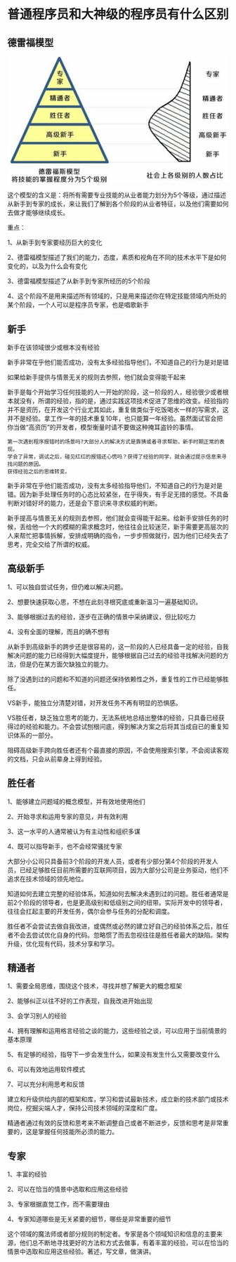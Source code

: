 # 普通程序员和大神级的程序员有什么区别

## 德雷福模型

![技能掌握的五个级别](./imgs/fivelevel.jpg)

这个模型的含义是：将所有需要专业技能的从业者能力划分为5个等级，通过描述从新手到专家的成长，来让我们了解到各个阶段的从业者特征，以及他们需要如何去做才能够继续成长。

重点：

1、从新手到专家要经历巨大的变化

2、德雷福模型描述了我们的能力，态度，素质和视角在不同的技术水平下是如何变化的，以及为什么会有变化

3、德雷福模型描述了从新手到专家所经历的5个阶段

4、这个阶段不是用来描述所有领域的，只是用来描述你在特定技能领域内所处的某个阶段，一个人可以是程序员专家，也是唱歌新手

## 新手

新手在该领域很少或根本没有经验

新手非常在乎他们能否成功，没有太多经验指导他们，不知道自己的行为是对是错

如果给新手提供与情景无关的规则去参照，他们就会变得能干起来

新手是每个开始学习任何技能的人一开始的阶段，这一阶段的人，经验很少或者根本就没有，所谓的经验，指的是，通过实践这项技术促进了思维的改变。经验指的并不是资历，在开发这个行业尤其如此，重复做类似于吃饭喝水一样的写需求，这并不是经验。拿工作一年的技术重复10年，也只能算一年经验。虽然面试官会把你当做“高资历”的开发者，模型衡量时请不要做这种掩耳盗铃的事情。

    第一次遇到程序报错时的场景吗?大部分人的解决方式是靠猜或者寻求帮助，新手时期正常的表现。
    学会了异常，调试之后，碰见红红的报错还心慌吗？获得了经验的同学，就会通过提示信息来寻找问题的原因。
    获得经验之后的思维转变。

新手非常在乎他们能否成功，没有太多经验指导他们，不知道自己的行为是对是错。因为新手处理任务时的心态比较紧张，在乎得失，有手足无措的感觉。不具备判断对错好坏的能力，还是会下意识来寻求权威的判断。

新手提高与情景无关的规则去参照，他们就会变得能干起来。给新手安排任务的时候，丢给他一个大的模糊的需求概念时，他往往会比较迷茫，新手需要更高层次的人来帮忙把事情拆解，安排成明确的指令，一步步照做就行，因为他们已经失去了思考，完全交给了所谓的权威。

## 高级新手

1、可以独自尝试任务，但仍难以解决问题。

2、想要快速获取心思，不想在此刻寻根究底或重新温习一遍基础知识。

3、能够根据过去的经验，逐步在正确的情景中采纳建议，但比较吃力

4、没有全面的理解，而且的确不想有

从新手到高级新手的跨步还是很容易的，这一阶段的人已经具备一定的经验，自我解决问题的能力已经得到大幅度提升，能够根据自己过去的经验寻找解决问题的方法，但是仍在某方面欠缺独立的能力。

除了没遇到过的问题和不知道的问题还保持依赖性之外，重复性的工作已经能够胜任。

VS新手，能独立分清楚对错，对开发任务不再有明显的恐惧感。

VS胜任者，缺乏独立思考的能力，无法系统地总结出整体的经验，只具备已经获得过的经验和能力。不会尝试刨根问底，得到解决方案之后将其当成自已的重复知识体系的一部分。

阻碍高级新手跨向胜任者还有个最直接的原因，不会使用搜索引擎，不会阅读客观的文档，只会从前辈身上得到经验。

## 胜任者

1、能够建立问题域的概念模型，并有效地使用他们

2、开始寻求和运用专家的意见，并有效利用

3、这一水平的人通常被认为有主动性和组织多谋

4、既可以指导新手，也不会经常骚扰专家

大部分小公司只具备前3个阶段的开发人员，或者有少部分第4个阶段的开发人员，已经足够胜任目前所需要的互联网项目，因为大部分公司是业务驱动，他们不追求在技术领域的领先地位。

知道如何去建立完整的经验体系，知道如何去解决未遇到过的问题。胜任者通常是前2个阶段的领导者，也是更高级别和低级别之间的纽带。实际开发中的领导者，往往会扛起主要的开发任务，偶尔会参与任务的分配和调度。


胜任者不会尝试去做自我改进，或偶然或必然的建立好自己的经验体系之后，胜任者不会去尝试优化自身的代码。忽略惯了而去忽视往往是胜任者最大的缺陷。架构升级，优化现有代码，技术分享和学习。

## 精通者

1、需要全局思维，围绕这个技术，寻找并想了解更大的概念框架

2、能够纠正以往不好的工作表现，自我改进开始出现

3、会学习别人的经验

4、拥有理解和运用格言经验之谈的能力，这些经验之谈，可以应用于当前情景的基本原理

5、有足够的经验，指导下一步会发生什么，如果没有发生什么又需要改变什么

6、可以有效地运用软件模式

7、可以充分利用思考和反馈

建立和升级供给内部的框架和库，学习和尝试最新技术，成立新的技术部门或技术岗位，挖掘尖端人才，保持公司技术领域的深度和广度。

精通者通过有效的反馈和思考来不断调整自己或者不断进步，反馈和思考是非常重要的，这是掌握任何技能所必须的能力。

## 专家

1、丰富的经验

2、可以在恰当的情景中选取和应用这些经验

3、专家根据直觉工作，而不需要理由

4、专家知道哪些是无关紧要的细节，哪些是非常重要的细节

这个领域的魔法师或者部分规则的制定者。专家是各个领域知识和信息的主要来源，他们总不断地寻找更好的方法和方式去做事，有着丰富的经验，可以在恰当的情景中选取和应用这些经验。著述，写文章，做演讲。

